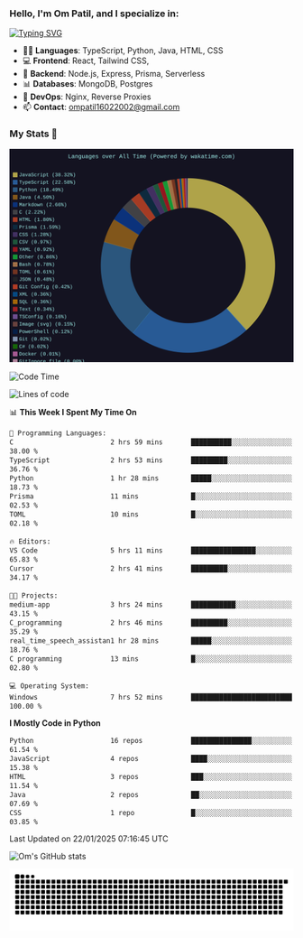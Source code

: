 <h3>Hello, I'm Om Patil, and I specialize in:</h3>

[![Typing SVG](https://readme-typing-svg.demolab.com?font=Fira+Code&pause=1000&color=00F7F6&width=435&lines=Full+Stack+Developer;Node.js+Backend+Developer;React+Frontend+Developer)](https://git.io/typing-svg)

<ul>
  <li>👨‍💻 <strong>Languages</strong>: TypeScript, Python, Java, HTML, CSS</li>
  <li>💻 <strong>Frontend</strong>: React, Tailwind CSS,  </li>
  <li>🦄 <strong>Backend</strong>: Node.js, Express, Prisma, Serverless </li>
  <li>📊 <strong>Databases</strong>: MongoDB, Postgres</li>
  <li>🚀 <strong>DevOps</strong>: Nginx, Reverse Proxies</li>
  <li>📫 <strong>Contact</strong>: <a href="mailto:ompatil16022002@gmail.com">ompatil16022002@gmail.com</a></li>
</ul>


<h3>My Stats 💯</h3>

<img src="wakatime-stats.svg" alt="Wakatime Stats" width="600"/>

<!--  [![Top Langs](https://github-readme-stats.vercel.app/api/top-langs/?username=9OmP&layout=compact&theme=radical)](https://github.com/anuraghazra/github-readme-stats) -->

<!--START_SECTION:waka-->
![Code Time](http://img.shields.io/badge/Code%20Time-125%20hrs%2056%20mins-blue)

![Lines of code](https://img.shields.io/badge/From%20Hello%20World%20I%27ve%20Written-1.5%20million%20lines%20of%20code-blue)

📊 **This Week I Spent My Time On** 

```text
💬 Programming Languages: 
C                        2 hrs 59 mins       ██████████░░░░░░░░░░░░░░░   38.00 % 
TypeScript               2 hrs 53 mins       █████████░░░░░░░░░░░░░░░░   36.76 % 
Python                   1 hr 28 mins        █████░░░░░░░░░░░░░░░░░░░░   18.73 % 
Prisma                   11 mins             █░░░░░░░░░░░░░░░░░░░░░░░░   02.53 % 
TOML                     10 mins             █░░░░░░░░░░░░░░░░░░░░░░░░   02.18 % 

🔥 Editors: 
VS Code                  5 hrs 11 mins       ████████████████░░░░░░░░░   65.83 % 
Cursor                   2 hrs 41 mins       █████████░░░░░░░░░░░░░░░░   34.17 % 

🐱‍💻 Projects: 
medium-app               3 hrs 24 mins       ███████████░░░░░░░░░░░░░░   43.15 % 
C_programming            2 hrs 46 mins       █████████░░░░░░░░░░░░░░░░   35.29 % 
real_time_speech_assistan1 hr 28 mins        █████░░░░░░░░░░░░░░░░░░░░   18.76 % 
C programming            13 mins             █░░░░░░░░░░░░░░░░░░░░░░░░   02.80 % 

💻 Operating System: 
Windows                  7 hrs 52 mins       █████████████████████████   100.00 % 
```

**I Mostly Code in Python** 

```text
Python                   16 repos            ███████████████░░░░░░░░░░   61.54 % 
JavaScript               4 repos             ████░░░░░░░░░░░░░░░░░░░░░   15.38 % 
HTML                     3 repos             ███░░░░░░░░░░░░░░░░░░░░░░   11.54 % 
Java                     2 repos             ██░░░░░░░░░░░░░░░░░░░░░░░   07.69 % 
CSS                      1 repo              █░░░░░░░░░░░░░░░░░░░░░░░░   03.85 % 
```




 Last Updated on 22/01/2025 07:16:45 UTC
<!--END_SECTION:waka-->

![Om's GitHub stats](https://github-readme-stats.vercel.app/api?username=9OmP&show_icons=true&theme=radical)

![snake gif](https://github.com/9OmP/9OmP/blob/output/github-contribution-grid-snake-dark.svg)


